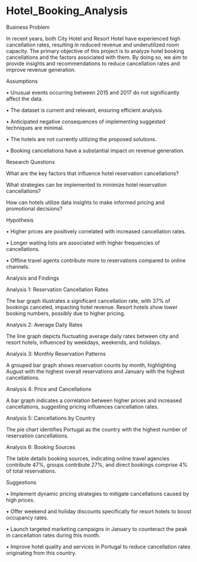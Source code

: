 # Hotel_Booking_Analysis

Business Problem

In recent years, both City Hotel and Resort Hotel have experienced high cancellation rates, resulting in reduced revenue and underutilized room capacity. The primary objective of this project is to analyze hotel booking cancellations and the factors associated with them. By doing so, we aim to provide insights and recommendations to reduce cancellation rates and improve revenue generation.

Assumptions

•	Unusual events occurring between 2015 and 2017 do not significantly affect the data.

•	The dataset is current and relevant, ensuring efficient analysis.

•	Anticipated negative consequences of implementing suggested techniques are minimal.

•	The hotels are not currently utilizing the proposed solutions.

•	Booking cancellations have a substantial impact on revenue generation.

Research Questions

What are the key factors that influence hotel reservation cancellations?

What strategies can be implemented to minimize hotel reservation cancellations?

How can hotels utilize data insights to make informed pricing and promotional decisions?

Hypothesis

•  Higher prices are positively correlated with increased cancellation rates.

•  Longer waiting lists are associated with higher frequencies of cancellations.

•  Offline travel agents contribute more to reservations compared to online channels.

Analysis and Findings

Analysis 1: Reservation Cancellation Rates

The bar graph illustrates a significant cancellation rate, with 37% of bookings canceled, impacting hotel revenue. Resort hotels show lower booking numbers, possibly due to higher pricing.

Analysis 2: Average Daily Rates

The line graph depicts fluctuating average daily rates between city and resort hotels, influenced by weekdays, weekends, and holidays.

Analysis 3: Monthly Reservation Patterns

A grouped bar graph shows reservation counts by month, highlighting August with the highest overall reservations and January with the highest cancellations.

Analysis 4: Price and Cancellations

A bar graph indicates a correlation between higher prices and increased cancellations, suggesting pricing influences cancellation rates.

Analysis 5: Cancellations by Country

The pie chart identifies Portugal as the country with the highest number of reservation cancellations.

Analysis 6: Booking Sources

The table details booking sources, indicating online travel agencies contribute 47%, groups contribute 27%, and direct bookings comprise 4% of total reservations.

Suggestions

•  Implement dynamic pricing strategies to mitigate cancellations caused by high prices.

•  Offer weekend and holiday discounts specifically for resort hotels to boost occupancy rates.

•  Launch targeted marketing campaigns in January to counteract the peak in cancellation rates during this month.

•  Improve hotel quality and services in Portugal to reduce cancellation rates originating from this country.












